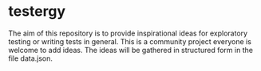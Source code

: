 # testergy

The aim of this repository is to provide inspirational ideas for exploratory testing or writing tests in general. This is a community project everyone is welcome to add ideas. 
The ideas will be gathered in structured form in the file data.json.
